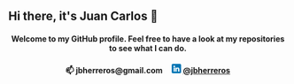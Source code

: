 ## Hi there, it's Juan Carlos 👋

<h4 align="center"> Welcome to my GitHub profile. Feel free to have a look at my repositories to see what I can do. </h6>

<h4 align="center">📫 jbherreros@gmail.com&nbsp;&nbsp;&nbsp;&nbsp;
<img src="linkedin.png"  width="17" height="17">&nbsp;<a href="https://www.linkedin.com/in/jbherreros/">@jbherreros</a></h3>
